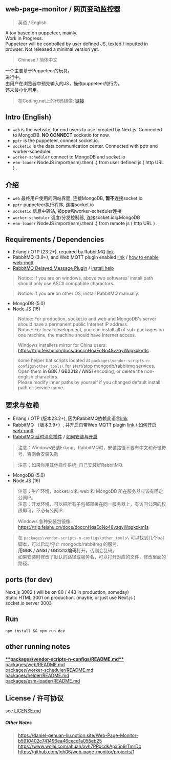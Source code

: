 ## web-page-monitor / 网页变动监控器  
> 英语 / English  

A toy based on puppeteer, mainly.  
Work in Progress.  
Puppeteer will be controlled by user defined JS, texted / inputted in browser.
Not released a minimal version yet.  
> Chinese / 简体中文 

一个主要基于Puppeteer的玩具。  
进行中。  
由用户在浏览器中预先输入的JS，操作puppeteer的行为。  
还未最小化可用。  
> 在Coding.net上的代码镜像: [链接](https://lgh06.coding.net/public/web-page-monitor/web-page-monitor/git)

## Intro (English)  
- `web` is the website, for end users to use. created by Next.js. Connected to MongoDB. **NO CONNECT** socketio for now.  
- `pptr` is the puppeteer, connect socket.io.  
- `socketio` is the data communication center. Connected with pptr and worker-scheduler.  
- `worker-scheduler` connect to MongoDB and socket.io   
- `esm-loader` NodeJS import(esm).then(..) from user defined js ( http URL ) .  


## 介绍  
- `web` 最终用户使用的网站界面, 连接MongoDB, **暂不**连接socket.io  
- `pptr` puppeteer执行程序, 连接socket.io  
- `socketio` 信息中转站, 被pptr和worker-scheduler连接  
- `worker-scheduler` 调度/分发控制器, 连接socket.io与MongoDB  
- `esm-loader` NodeJS import(esm).then(..) from remote js ( http URL ) .  

## Requirements / Dependencies

- Erlang / OTP (23.2+), required by RabbitMQ  [link](https://github.com/erlang/otp/releases)   
- RabbitMQ (3.9+), and Web MQTT plugin enabled [link](https://github.com/rabbitmq/rabbitmq-server/releases) / [how to enable web-mqtt](packages/vendor-scripts-n-configs/README.md)  
- [RabbitMQ Delayed Message Plugin](https://github.com/rabbitmq/rabbitmq-delayed-message-exchange/releases) / [install help](packages/vendor-scripts-n-configs/README.md)  

> Notice: if you are on windows, above two softwares' install path should only use ASCII compatible charactors.  

> Notice: If you are on other OS, install RabbitMQ manually.  

- MongoDB (5.0)  
- Node.JS (16)  
> Notice: For production, socket.io and web and MongoDB's server should have a permanent public Internet IP address.  
> Notice: For local development, you can install all of sub-packages on one machine, the machine should have Internet access.  

> Windows installers mirror for China users:  
> https://trip.feishu.cn/docs/doccnHqaEoNo48vzqyWqgkxkm1s  

> some helper bat scripts located at `packages\vendor-scripts-n-configs\other_tools\` for start/stop mongodb/rabbitmq services.  
Open them **in GBK / GB2312 / ANSI** encoding, or delete the non-english characters.  
Please modify inner paths by yourself if you changed default install path or service name.  

## 要求与依赖  

- Erlang / OTP (版本23.2+), 因为RabbitMQ依赖此语言[link](https://github.com/erlang/otp/releases)  
- RabbitMQ （版本3.9+）, 并开启自带Web MQTT plugin [link](https://github.com/rabbitmq/rabbitmq-server/releases) / [如何开启web-mqtt](packages/vendor-scripts-n-configs/README.md)   
- [RabbitMQ 延时消息插件](https://github.com/rabbitmq/rabbitmq-delayed-message-exchange/releases) / [如何安装与开启](packages/vendor-scripts-n-configs/README.md)  
> 注意：Windows安装Erlang、RabbitMQ时，安装路径不要有中文和奇怪符号，否则会安装失败  

> 注意：如果你用其他操作系统, 自己安装好RabbitMQ.  

- MongoDB (5.0)  
- Node.JS (16)  
> 注意：生产环境，socket.io 和 web 和 MongoDB 所在服务器应该有固定公网IP。  
> 注意：开发环境，可以把所有子包都部署在同一服务器上，有访问公网的权限即可，不必有公网IP.  

> Windows 各种安装包镜像:  
> https://trip.feishu.cn/docs/doccnHqaEoNo48vzqyWqgkxkm1s  

> 在 `packages\vendor-scripts-n-configs\other_tools\` 可以找到几个bat脚本，可以启动/停止 mongodb/rabbitmq 的服务.  
**用GBK / ANSI / GB2312编码**打开，否则会乱码。  
如果安装时修改了默认的路径或服务名，可以打开对应的文件，修改里面的路径。  


## ports (for dev)
Next.js 3002 ( will be on 80 / 443 in production, someday)  
Static HTML 3001 on production. (maybe, or just use Next.js )  
socket.io server 3003  

## Run  
```
npm install && npm run dev

```  

## other running notes  
[**\*\*packages/vendor-scripts-n-configs/README.md\*\***](packages/vendor-scripts-n-configs/README.md)  
[packages/web/README.md](packages/web/README.md)  
[packages/worker-scheduler/README.md](packages/worker-scheduler/README.md)  
[packages/helper/README.md](packages/helper/README.md)  
[packages/esm-loader/README.md](packages/esm-loader/README.md)

## License / 许可协议  
see [LICENSE.md](./LICENSE.md)  

##### Other Notes  
> https://daniel-gehuan-liu.notion.site/Web-Page-Monitor-b5910402c741496ea46cecd1a055eb25  
> https://www.wolai.com/ahuan/xvh7PRocdkApx5p9rTmrDc  
> https://github.com/lgh06/web-page-monitor/projects/1  
